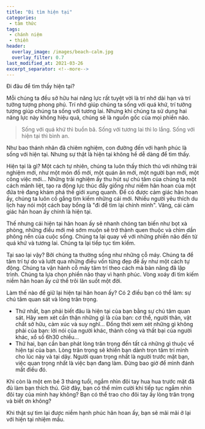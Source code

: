 ```yaml
---
title: "Đi tìm hiện tại"
categories:
 - tâm thức
tags:
 - chánh niệm
 - thiền
header:
  overlay_image: /images/beach-calm.jpg
  overlay_filter: 0.7
last_modified_at: 2021-03-26
excerpt_separator: <!--more-->
---
```


Đi đâu để tìm thấy hiện tại?

<!--more-->

Mỗi chúng ta đều sở hữu hai năng lực rất tuyệt vời là trí nhớ dài hạn và trí tưởng tượng phong phú. Trí nhớ giúp chúng ta sống với quá khứ, trí tưởng tượng giúp chúng ta sống với tương lai. Nhưng khi chúng ta sử dụng hai năng lực này không hiệu quả, chúng sẽ là nguồn gốc của mọi phiền não.

> Sống với quá khứ thì buồn bã.
> Sống với tương lai thì lo lắng.
> Sống với hiện tại thì bình an.

Như bao thánh nhân đã chiêm nghiệm, con đường đến với hạnh phúc là sống với hiện tại. Nhưng sự thật là hiện tại không hề dễ dàng để tìm thấy.

Hiện tại là gì? Một cách tự nhiên, chúng ta luôn thấy thích thú với những trải nghiệm mới, như một món đồ mới, một quán ăn mới, một người bạn mới, một công việc mới... Những trải nghiệm ấy thu hút sự chú tâm của chúng ta một cách mãnh liệt, tạo ra động lực thúc đẩy giống như niềm hân hoan của một đứa trẻ đang khám phá thế giới xung quanh. Để có được cảm giác hân hoan ấy, chúng ta luôn cố gắng tìm kiếm những cái mới. Nhiều người yêu thích du lịch hay nói một cách bay bổng là "đi để tìm lại chính mình". Vâng, cái cảm giác hân hoan ấy chính là hiện tại.

Thế nhưng cái hiện tại hân hoan ấy sẽ nhanh chóng tan biến như bọt xà phòng, những điều mới mẻ sớm muộn sẽ trở thành quen thuộc và chìm dần phông nền của cuộc sống. Chúng ta lại quay về với những phiền não đến từ quá khứ và tương lai. Chúng ta lại tiếp tục tìm kiếm.

Tại sao lại vậy? Bởi chúng ta thường sống như những cỗ máy. Chúng ta để tâm trí tự do và lướt qua những điều vốn từng đẹp đẽ ấy như một cách tự động. Chúng ta vận hành cỗ máy tâm trí theo cách mà bản năng đã lập trình. Chúng ta lựa chọn phiền não thay vì hạnh phúc. Vòng xoáy đi tìm kiếm niềm hân hoan ấy cứ thế trôi lăn suốt một đời.

Làm thế nào để giữ lại hiện tại hân hoan ấy? Có 2 điều bạn có thể làm: sự chú tâm quan sát và lòng trân trọng. 

 - Thứ nhất, bạn phải biết đâu là hiện tại của bạn bằng sự chú tâm quan sát. Hãy xem xét cần thận những gì là của bạn: cơ thể, người thân, vật chất sở hữu, cảm xúc và suy nghĩ... Đồng thời xem xét những gì không phải của bạn: lời nói của người khác, thành công và thất bại của người khác, xổ số 6h30 chiều...
 - Thứ hai, bạn cần ban phát lòng trân trọng đến tất cả những gì thuộc về hiện tại của bạn. Lòng trân trọng sẽ khiến bạn dành trọn tâm trí mình cho lúc này và tại dây. Người quan trọng nhất là người trước mặt bạn, việc quan trọng nhất là việc bạn đang làm. Đừng bao giờ để mình đánh mất điều đó.

Khi còn là một em bé 3 tháng tuổi, ngắm nhìn đôi tay hua hua trước mặt đã đủ làm bạn thích thú. Giờ đây, bạn có thể mỉm cười khi tiếp tục ngắm nhìn đôi tay của mình hay không? Bạn có thể trao cho đôi tay ấy lòng trân trọng và biết ơn không?

Khi thật sự tìm lại được niềm hạnh phúc hân hoan ấy, bạn sẽ mãi mãi ở lại với hiện tại nhiệm mầu.